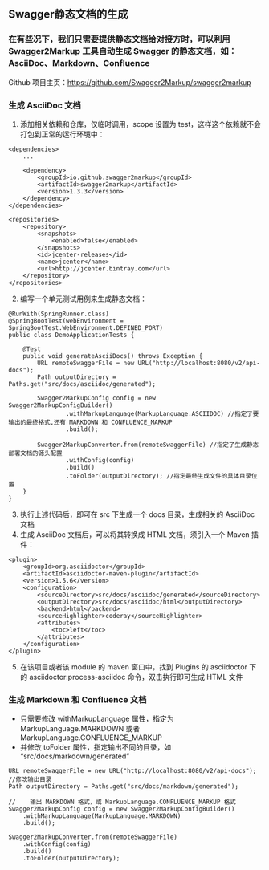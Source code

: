 ## Swagger静态文档的生成
### 在有些况下，我们只需要提供静态文档给对接方时，可以利用 Swagger2Markup 工具自动生成 Swagger 的静态文档，如：AsciiDoc、Markdown、Confluence
Github 项目主页：https://github.com/Swagger2Markup/swagger2markup
### 生成 AsciiDoc 文档
1. 添加相关依赖和仓库，仅临时调用，scope 设置为 test，这样这个依赖就不会打包到正常的运行环境中：
```
<dependencies>
    ...
    
    <dependency>
        <groupId>io.github.swagger2markup</groupId>
        <artifactId>swagger2markup</artifactId>
        <version>1.3.3</version>
    </dependency>
</dependencies>

<repositories>
    <repository>
        <snapshots>
            <enabled>false</enabled>
        </snapshots>
        <id>jcenter-releases</id>
        <name>jcenter</name>
        <url>http://jcenter.bintray.com</url>
    </repository>
</repositories>
```
2. 编写一个单元测试用例来生成静态文档：
```
@RunWith(SpringRunner.class)
@SpringBootTest(webEnvironment = SpringBootTest.WebEnvironment.DEFINED_PORT)
public class DemoApplicationTests {

    @Test
    public void generateAsciiDocs() throws Exception {
        URL remoteSwaggerFile = new URL("http://localhost:8080/v2/api-docs");
        Path outputDirectory = Paths.get("src/docs/asciidoc/generated");

        Swagger2MarkupConfig config = new Swagger2MarkupConfigBuilder()
                .withMarkupLanguage(MarkupLanguage.ASCIIDOC) //指定了要输出的最终格式,还有 MARKDOWN 和 CONFLUENCE_MARKUP
                .build();

        Swagger2MarkupConverter.from(remoteSwaggerFile) //指定了生成静态部署文档的源头配置
                .withConfig(config)
                .build()
                .toFolder(outputDirectory); //指定最终生成文件的具体目录位置
    }
}
```
3. 执行上述代码后，即可在 src 下生成一个 docs 目录，生成相关的 AsciiDoc 文档   
4. 生成 AsciiDoc 文档后，可以将其转换成 HTML 文档，须引入一个 Maven 插件：
```
<plugin>
    <groupId>org.asciidoctor</groupId>
    <artifactId>asciidoctor-maven-plugin</artifactId>
    <version>1.5.6</version>
    <configuration>
   	    <sourceDirectory>src/docs/asciidoc/generated</sourceDirectory>
   	    <outputDirectory>src/docs/asciidoc/html</outputDirectory>
   	    <backend>html</backend>
   	    <sourceHighlighter>coderay</sourceHighlighter>
   	    <attributes>
            <toc>left</toc>
  	    </attributes>
  	</configuration>
</plugin>
```
5. 在该项目或者该 module 的 maven 窗口中，找到 Plugins 的 asciidoctor 下的 asciidoctor:process-asciidoc 命令，双击执行即可生成 HTML 文件

### 生成 Markdown 和 Confluence 文档
+ 只需要修改 withMarkupLanguage 属性，指定为 MarkupLanguage.MARKDOWN 或者 MarkupLanguage.CONFLUENCE_MARKUP
+ 并修改 toFolder 属性，指定输出不同的目录，如 “src/docs/markdown/generated”
```
URL remoteSwaggerFile = new URL("http://localhost:8080/v2/api-docs");
//修改输出目录
Path outputDirectory = Paths.get("src/docs/markdown/generated");

//    输出 MARKDOWN 格式，或 MarkupLanguage.CONFLUENCE_MARKUP 格式
Swagger2MarkupConfig config = new Swagger2MarkupConfigBuilder()
    .withMarkupLanguage(MarkupLanguage.MARKDOWN)
    .build();

Swagger2MarkupConverter.from(remoteSwaggerFile)
    .withConfig(config)
    .build()
    .toFolder(outputDirectory);
```
